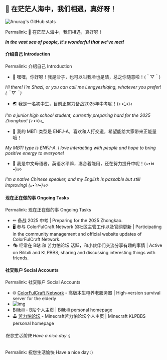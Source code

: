 ## 🌟 在茫茫人海中，我们相遇，真好呀！

![Anurag's GitHub stats](https://github-readme-stats.vercel.app/api?username=xiaoshaziYA&show_icons=true&theme=radical)

Permalink: 🌟 在茫茫人海中，我们相遇，真好呀！

_**In the vast sea of people, it's wonderful that we've met!**_

#### 介绍自己 Introduction

Permalink: 介绍自己 Introduction

- 💬 嘿嘿，你好呀！我是沙子，也可以叫我冷也是晴，总之你随意啦！(＾▽＾)

_Hi there! I'm Shazi, or you can call me Lengyeshiqing, whatever you prefer! (＾▽＾)_

- 🌏 我是一名初中生，目前正努力备战2025年中考呢！(ง •̀_•́)ง

_I'm a junior high school student, currently preparing hard for the 2025 Zhongkao! (ง •̀_•́)ง_

- 🧝‍ 我的 MBTI 类型是 ENFJ-A，喜欢和人打交道，希望能给大家带来正能量哦！

_My MBTI type is ENFJ-A. I love interacting with people and hope to bring positive energy to everyone!_

- 📰 我是中文母语者，英语水平嘛，凑合着能用，还在努力提升中呢！(๑•̀ㅂ•́)ง✧

_I'm a native Chinese speaker, and my English is passable but still improving! (๑•̀ㅂ•́)ง✧_


#### 现在正在做的事 Ongoing Tasks

Permalink: 现在正在做的事 Ongoing Tasks

- ✏ 备战 2025 中考 \| Preparing for the 2025 Zhongkao.
- 🖥 参与 ColorFulCraft Network 的社区主管工作以及官网更新 \| Participating in the community management and official website updates of ColorFulCraft Network.
- 🎭 经常在 B站 和 苦力怕论坛 活跃，和小伙伴们交流分享有趣的事情 \| Active on Bilibili and KLPBBS, sharing and discussing interesting things with friends.

#### 社交账户 Social Accounts

Permalink: 社交账户 Social Accounts

- 🌐 [ColorFulCraft Network](https://www.cfcmc.online/) - 高版本生电养老服务器 \| High-version survival server for the elderly
- ![img](https://camo.githubusercontent.com/ec20b1e5fd0222b51ae212372cee22190c413b273797b6e10cd7a1c2f267fb24/68747470733a2f2f696d672e736869656c64732e696f2f62616467652f2d42696c6942696c692d6662373239393f7374796c653d666f722d7468652d6261646765)
- [Bilibili](https://space.bilibili.com/2099386049) - B站个人主页 \| Bilibili personal homepage
- 🕹️ [苦力怕论坛](https://klpbbs.com/space-uid-724968.html) - Minecraft苦力怕论坛个人主页 \| Minecraft KLPBBS personal homepage

###### 祝您生活愉快 Have a nice day :)

Permalink: 祝您生活愉快 Have a nice day :)
